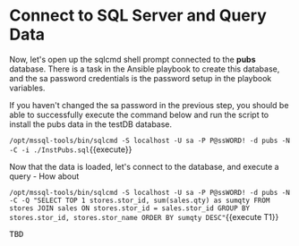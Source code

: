 # Connect to SQL Server and Query Data

Now, let's open up the sqlcmd shell prompt connected to the **pubs** database. There is a task in the Ansible playbook to create this database, and the sa password credentials is the password setup in the playbook variables. 

If you haven't changed the sa password in the previous step, you should be able to successfully execute the command below and run the script to install the pubs data in the testDB database. 

`/opt/mssql-tools/bin/sqlcmd -S localhost -U sa -P P@ssWORD! -d pubs -N -C -i ./InstPubs.sql`{{execute}}

Now that the data is loaded, let's connect to the database, and execute a query - How about  

`/opt/mssql-tools/bin/sqlcmd -S localhost -U sa -P P@ssWORD! -d pubs -N -C -Q "SELECT TOP 1 stores.stor_id, sum(sales.qty) as sumqty FROM stores JOIN sales ON stores.stor_id = sales.stor_id GROUP BY stores.stor_id, stores.stor_name ORDER BY sumqty DESC"`{{execute T1}}

<pre class="file">
TBD
</pre>
